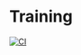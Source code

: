# Training
[![CI](https://github.com/KHS-Robotics/Training/actions/workflows/main.yml/badge.svg)](https://github.com/KHS-Robotics/Training/actions/workflows/main.yml)
